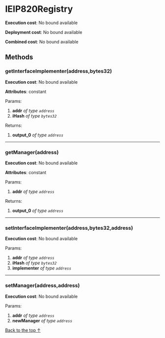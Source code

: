 # IEIP820Registry


**Execution cost**: No bound available

**Deployment cost**: No bound available

**Combined cost**: No bound available




## Methods
### getInterfaceImplementer(address,bytes32)


**Execution cost**: No bound available

**Attributes**: constant


Params:

1. **addr** *of type `address`*
2. **iHash** *of type `bytes32`*

Returns:


1. **output_0** *of type `address`*

--- 
### getManager(address)


**Execution cost**: No bound available

**Attributes**: constant


Params:

1. **addr** *of type `address`*

Returns:


1. **output_0** *of type `address`*

--- 
### setInterfaceImplementer(address,bytes32,address)


**Execution cost**: No bound available


Params:

1. **addr** *of type `address`*
2. **iHash** *of type `bytes32`*
3. **implementer** *of type `address`*


--- 
### setManager(address,address)


**Execution cost**: No bound available


Params:

1. **addr** *of type `address`*
2. **newManager** *of type `address`*


[Back to the top ↑](#ieip820registry)
